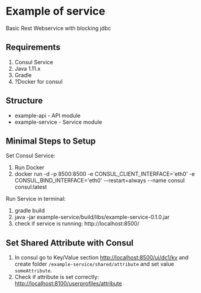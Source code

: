 # Example of service
Basic Rest Webservice with blocking jdbc 

## Requirements
1. Consul Service
2. Java 1.11.x
3. Gradle
4. ?Docker for consul

## Structure
- example-api - API module
- example-service - Service module

## Minimal Steps to Setup
Set Consul Service:
1. Run Docker
2. docker run -d -p 8500:8500 -e CONSUL_CLIENT_INTERFACE='eth0' -e CONSUL_BIND_INTERFACE='eth0' --restart=always --name consul consul:latest

Run Service in terminal:
1. gradle build
2. java -jar example-service/build/libs/example-service-0.1.0.jar
3. check if service is running: http://localhost:8500/

## Set Shared Attribute with Consul
1. In consul go to Key/Value section [http://localhost:8500/ui/dc1/kv](http://localhost:8500/ui/dc1/kv)
and create folder `/example-service/shared/attribute` and set value `someAttribute`.
2. Check if attribute is set correctly: [http://localhost:8100/userprofiles/attribute](http://localhost:8100/userprofiles/attribute)
